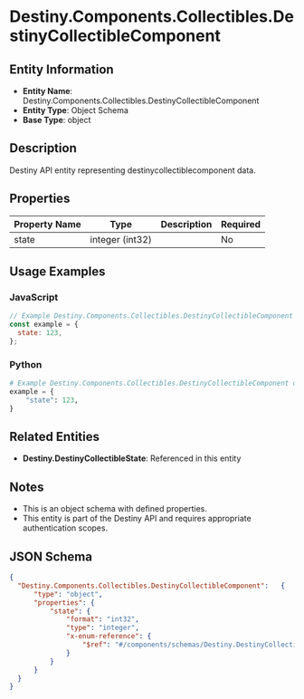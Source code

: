 # Destiny.Components.Collectibles.DestinyCollectibleComponent

## Entity Information
- **Entity Name**: Destiny.Components.Collectibles.DestinyCollectibleComponent
- **Entity Type**: Object Schema
- **Base Type**: object

## Description
Destiny API entity representing destinycollectiblecomponent data.

## Properties

| Property Name | Type | Description | Required |
|---------------|------|-------------|----------|
| state | integer (int32) |  | No |

## Usage Examples

### JavaScript
```javascript
// Example Destiny.Components.Collectibles.DestinyCollectibleComponent object
const example = {
  state: 123,
};
```

### Python
```python
# Example Destiny.Components.Collectibles.DestinyCollectibleComponent object
example = {
    "state": 123,
}
```

## Related Entities
- **Destiny.DestinyCollectibleState**: Referenced in this entity

## Notes
- This is an object schema with defined properties.
- This entity is part of the Destiny API and requires appropriate authentication scopes.

## JSON Schema
```json
{
  "Destiny.Components.Collectibles.DestinyCollectibleComponent":   {
      "type": "object",
      "properties": {
          "state": {
              "format": "int32",
              "type": "integer",
              "x-enum-reference": {
                  "$ref": "#/components/schemas/Destiny.DestinyCollectibleState"
              }
          }
      }
  }
}
```
